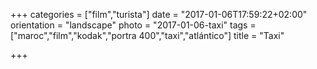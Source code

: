 +++
categories = ["film","turista"]
date = "2017-01-06T17:59:22+02:00"
orientation = "landscape"
photo = "2017-01-06-taxi"
tags = ["maroc","film","kodak","portra 400","taxi","atlántico"]
title = "Taxi"

+++
